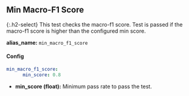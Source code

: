 
## Min Macro-F1 Score

<div class="main-docs" markdown="1"><div class="h3-box" markdown="1">

{:.h2-select}
This test checks the macro-f1 score. Test is passed if the macro-f1 score is higher than the configured min score.

**alias_name:** `min_macro_f1_score`

</div><div class="h3-box" markdown="1">

#### Config
```yaml
min_macro_f1_score:
      min_score: 0.8
```
- **min_score (float):** Minimum pass rate to pass the test.

<!-- #### Examples -->

</div></div>